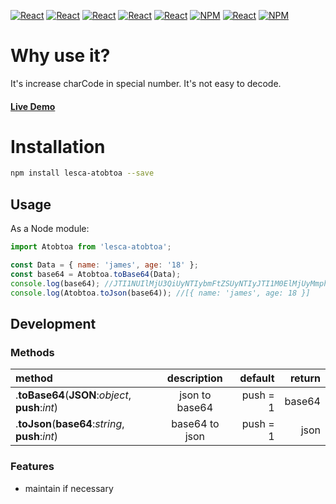 [![React](https://img.shields.io/badge/-ReactJs-61DAFB?style=for-the-badge&logo=react&logoColor=white)](https://zh-hant.reactjs.org/)
[![React](https://img.shields.io/badge/Less-1d365d?style=for-the-badge&logo=less&logoColor=white)](https://lesscss.org/)
[![React](https://img.shields.io/badge/Typescript-4277c0?style=for-the-badge&logo=typescript&logoColor=white)](https://www.typescriptlang.org/)
[![React](https://img.shields.io/badge/HTML5-E34F26?style=for-the-badge&logo=html5&logoColor=white)](https://www.w3schools.com/html/)
[![React](https://img.shields.io/badge/-CSS3-1572B6?style=for-the-badge&logo=css3&logoColor=white)](https://www.w3schools.com/css/)
[![NPM](https://img.shields.io/badge/NPM-ba443f?style=for-the-badge&logo=npm&logoColor=white)](https://www.npmjs.com/)
[![React](https://img.shields.io/badge/Node.js-43853D?style=for-the-badge&logo=node.js&logoColor=white)](https://nodejs.org/en/)
[![NPM](https://img.shields.io/badge/DEV-Jameshsu1125-9cf?style=for-the-badge)](https://www.npmjs.com/~jameshsu1125)

# Why use it?

It's increase charCode in special number. It's not easy to decode.

#### [Live Demo](https://jameshsu1125.github.io/lesca-atobtoa/)

# Installation

```sh
npm install lesca-atobtoa --save
```

## Usage

As a Node module:

```javascript
import Atobtoa from 'lesca-atobtoa';

const Data = { name: 'james', age: '18' };
const base64 = Atobtoa.toBase64(Data);
console.log(base64); //JTI1NUIlMjU3QiUyNTIybmFtZSUyNTIyJTI1M0ElMjUyMmphbWVzJTI1MjIlMjUyQyUyNTIyYWdlJTI1MjIlMjUzQTE4JTI1N0QlMjU1RA==
console.log(Atobtoa.toJson(base64)); //[{ name: 'james', age: 18 }]
```

## Development

### Methods

| method                                           |  description   |  default | return |
| :----------------------------------------------- | :------------: | -------: | -----: |
| .**toBase64**(**JSON**:_object_, **push**:_int_) | json to base64 | push = 1 | base64 |
| .**toJson**(**base64**:_string_, **push**:_int_) | base64 to json | push = 1 |   json |

### Features

- maintain if necessary
